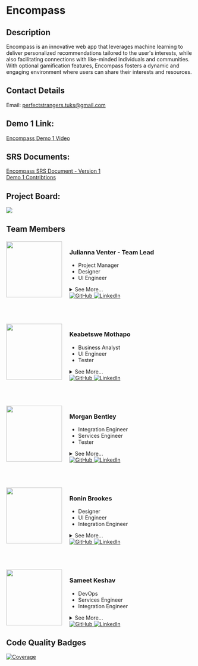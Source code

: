 # Encompass

## Description
<p>Encompass is an innovative web app that leverages machine learning to deliver personalized recommendations tailored to the user's interests, while also facilitating connections with like-minded individuals and communities. With optional gamification features, Encompass fosters a dynamic and engaging environment where users can share their interests and resources.</p>

## Contact Details

Email: perfectstrangers.tuks@gmail.com

## Demo 1 Link:
<a align="right" href="https://drive.google.com/file/d/1AIWL4a7hAJPSfrxHBm-lo8dylBDR2QPa/view?usp=sharing">Encompass Demo 1 Video</a>

## SRS Documents:
<a aligh="right" href="https://drive.google.com/file/d/1ponn2JtL0heoi8CkTc_yxpLxEwspzwIj/preview">Encompass SRS Document - Version 1</a>
<br> <a align="right" href="https://drive.google.com/file/d/1ZrEhdJvutY49g469G8GucriM647tVn5z/preview"> Demo 1 Contribtions </a>

## Project Board:
<a href="https://github.com/orgs/COS301-SE-2023/projects/25" target="_blank">
    <img src="https://skillicons.dev/icons?i=github"/>
</a> 
<br>

## Team Members

<div style="display: flex; align-items: center;">
  <img src="https://avatars.githubusercontent.com/u/104779369?v=4" width="150" style="margin-right: 20px;" class="circle-img">
  <div>
    <h3>Julianna Venter - Team Lead</h3>
    <ul>
      <li>Project Manager</li>
      <li>Designer</li>
      <li>UI Engineer</li>
    </ul>
    <details>
    <summary>See More...</summary>
    <p>
      I will oversee the design and implementation of the front-end spectrum of the application, leveraging my skillset and experience in web development and angular application development. As someone who is skilled in artistic expression such as sketching, digital art, and painting, I excel in areas of front-end design - prioritising user-friendly, interesting UI/UX design.
      <br><br>
      In addition to my technical skills, I also take up the role of project manager, ensuring effective coordination between all members and managing administration aspects. My past experiences working on many group projects with my team members have equipped me with the necessary skills to deliver quality results on time.
    </p>
    </details>
    <div>
      <a href="https://github.com/Julianna-Venter" target="_blank">
        <img src="https://skillicons.dev/icons?i=github" alt="GitHub">
      </a>
      <a href="https://www.linkedin.com/in/julianna-venter-3b4841232/" target="_blank">
        <img src="https://skillicons.dev/icons?i=linkedin" alt="LinkedIn">
      </a>
    </div>
  </div>
</div>

<br><br>
<div style="display: flex; align-items: center;">
  <img src="https://user-images.githubusercontent.com/89075980/236036745-e26dcf3e-c8bf-45a6-92b2-69d7ee0f197d.jpg" width="150" style="margin-right: 20px; ">
  <div>
    <h3>Keabetswe Mothapo</h3>
    <ul>
      <li>Business Analyst</li>
      <li>UI Engineer</li>
      <li>Tester</li>
    </ul>
    <details>
    <summary>See More...</summary>
    <p>
      I am an aspiring expert in IT and law, with experience in software development and database management using various programming languages. I possess strong analytical and critical thinking skills, which enable me to navigate complex legal issues in the fast-paced world of technology. I am adept at communicating technical concepts in simple language and building strong relationships with legal and technical professionals. My strong work ethic and motivation drive me to stay up-to-date with the latest technological advancements and legal developments, allowing me to deliver exceptional results for both my work and studies. Ultimately, I am committed to using my skill set to help individuals and organizations navigate the complex landscape of technology law in a safe, legal, and ethical manner.
    </p>
    </details>
    <div>
      <a href="https://github.com/keamothapo" target="_blank">
        <img src="https://skillicons.dev/icons?i=github" alt="GitHub">
      </a>
      <a href="https://www.linkedin.com/in/keabetswe-mothapo/" target="_blank">
        <img src="https://skillicons.dev/icons?i=linkedin" alt="LinkedIn">
      </a>
    </div>
  </div>
</div>

<br><br>
<div style="display: flex; align-items: center;">
  <img src="https://user-images.githubusercontent.com/126817281/236040993-d213e57b-6ae3-4b3e-9c6a-72b8dc3f8d2b.jpg" width="150" style="margin-right: 20px;">
  <div>
    <h3>Morgan Bentley</h3>
    <ul>
      <li>Integration Engineer</li>
      <li>Services Engineer</li>
      <li>Tester</li>
    </ul>
    <details>
    <summary>See More...</summary>
    <p>
      I will be responsible for the backend Services, integration, and testing of the application. With a background in engineering, I have a solid understanding of engineering principles. Additionally, I have experience in testing and integration with NestJS. Having proficient skills in data structures and algorithms as well as engineering mathematics, I have a good eye for algorithmic flaws and noticing finer details many programmers would not immediately see. I am thus ideal for backend Services as I can guarantee quality testing, algorithm efficiency, and a high quality of backend services.
    </p>
    </details>
    <div>
      <a href="https://github.com/Morgan-Bentley" target="_blank">
        <img src="https://skillicons.dev/icons?i=github" alt="GitHub">
      </a>
      <a href="https://www.linkedin.com/mwlite/in/morgan-bentley-0bb21a149/" target="_blank">
        <img src="https://skillicons.dev/icons?i=linkedin" alt="LinkedIn">
      </a>
    </div>
  </div>
</div>

<br><br>
<div style="display: flex; align-items: center;">
  <img src="https://github.com/COS301-SE-2023/Encompass/assets/89075980/9cf0de27-e5cd-4828-b9e8-39df0b4a41c3" width="150" style="margin-right: 20px;">
  <div>
    <h3>Ronin Brookes</h3>
    <ul>
      <li>Designer</li>
      <li>UI Engineer</li>
      <li>Integration Engineer</li>
    </ul>
    <details>
    <summary>See More...</summary>
    <p>
      I am responsible for backend services, integration, and UI design. With experience in Angular and Ionic, I can guarantee a fully responsive interface that fits the project requirements. I also have advanced knowledge in the field of human-computer interaction, which will allow me to develop an effective, efficient, and enjoyable user experience. I am proficient in mathematics and software modeling and have strong problem-solving skills, giving me an edge when it comes to visualizing and implementing a software solution. I am also experienced with NestJS and other web development frameworks and software tools, giving me the upper hand when it comes to backend development and integration.
    </p>
    </details>
    <div>
      <a href="https://github.com/RoninBrookesTuks" target="_blank">
        <img src="https://skillicons.dev/icons?i=github" alt="GitHub">
      </a>
      <a href="https://www.linkedin.com/in/ronin-brookes/" target="_blank">
        <img src="https://skillicons.dev/icons?i=linkedin" alt="LinkedIn">
      </a>
    </div>
  </div>
</div>

<br><br>
<div style="display: flex; align-items: center;">
  <img src="https://user-images.githubusercontent.com/105606137/236011909-a6deb24d-d46b-4ae1-8157-3dd9484e1b3c.jpeg" width="150" style="margin-right: 20px;">
  <div>
    <h3>Sameet Keshav</h3>
    <ul>
      <li>DevOps</li>
      <li>Services Engineer</li>
      <li>Integration Engineer</li>
    </ul>
    <details>
    <summary>See More...</summary>
    <p>
      I am a Computer Science student with a passion for using technology to solve real-world problems. With experience in programming languages such as Java and C++ as well as knowledge in software engineering and database management, I am equipped with the skills to develop efficient and effective software solutions. I am always seeking opportunities to learn and grow both personally and professionally.
    </p>
    </details>
    <div>
      <a href="https://github.com/SameetKeshav" target="_blank">
        <img src="https://skillicons.dev/icons?i=github" alt="GitHub">
      </a>
      <a href="https://www.linkedin.com/in/sameetkeshav/" target="_blank">
        <img src="https://skillicons.dev/icons?i=linkedin" alt="LinkedIn">
      </a>
    </div>
  </div>
</div>


## Code Quality Badges
[![Coverage](https://sonarcloud.io/api/project_badges/measure?project=COS301-SE-2023_Encompass&metric=coverage)](https://sonarcloud.io/summary/new_code?id=COS301-SE-2023_Encompass)
